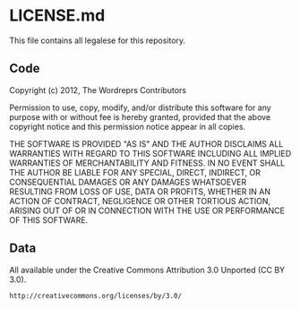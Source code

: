 # LICENSE.md #

This file contains all legalese for this repository.

## Code ##

Copyright (c) 2012, The Wordreprs Contributors

Permission to use, copy, modify, and/or distribute this software for any
purpose with or without fee is hereby granted, provided that the above
copyright notice and this permission notice appear in all copies.

THE SOFTWARE IS PROVIDED "AS IS" AND THE AUTHOR DISCLAIMS ALL WARRANTIES
WITH REGARD TO THIS SOFTWARE INCLUDING ALL IMPLIED WARRANTIES OF
MERCHANTABILITY AND FITNESS. IN NO EVENT SHALL THE AUTHOR BE LIABLE FOR
ANY SPECIAL, DIRECT, INDIRECT, OR CONSEQUENTIAL DAMAGES OR ANY DAMAGES
WHATSOEVER RESULTING FROM LOSS OF USE, DATA OR PROFITS, WHETHER IN AN
ACTION OF CONTRACT, NEGLIGENCE OR OTHER TORTIOUS ACTION, ARISING OUT OF
OR IN CONNECTION WITH THE USE OR PERFORMANCE OF THIS SOFTWARE.

## Data ##

All available under the Creative Commons Attribution 3.0 Unported (CC BY 3.0).

    http://creativecommons.org/licenses/by/3.0/
